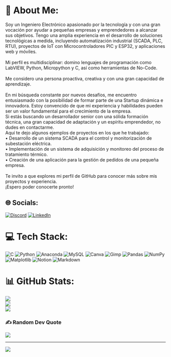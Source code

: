 # 💫 About Me:
Soy un Ingeniero Electrónico apasionado por la tecnología y con una gran vocación por ayudar a pequeñas empresas y emprendedores a alcanzar sus objetivos. Tengo una amplia experiencia en el desarrollo de soluciones tecnológicas a medida, incluyendo automatización industrial (SCADA, PLC, RTU), proyectos de IoT con Microcontroladores PIC y ESP32, y aplicaciones web y móviles.<br><br>Mi perfil es multidisciplinar: domino lenguajes de programación como LabVIEW, Python, Micropython y C, así como herramientas de No-Code. <br><br>Me considero una persona proactiva, creativa y con una gran capacidad de aprendizaje.<br><br>En mi búsqueda constante por nuevos desafíos, me encuentro entusiasmado con la posibilidad de formar parte de una Startup dinámica e innovadora. Estoy convencido de que mi experiencia y habilidades pueden ser un valor fundamental para el crecimiento de la empresa.<br>Si estás buscando un desarrollador senior con una sólida formación técnica, una gran capacidad de adaptación y un espíritu emprendedor, no dudes en contactarme.<br>Aquí te dejo algunos ejemplos de proyectos en los que he trabajado:<br>    • Desarrollo de un sistema SCADA para el control y monitorización de subestación eléctrica. <br>    • Implementación de un sistema de adquisición y monitoreo del proceso de tratamiento térmico.<br>    • Creación de una aplicación para la gestión de pedidos de una pequeña empresa. <br><br>Te invito a que explores mi perfil de GitHub para conocer más sobre mis proyectos y experiencia.<br>¡Espero poder conocerte pronto!<br>


## 🌐 Socials:
[![Discord](https://img.shields.io/badge/Discord-%237289DA.svg?logo=discord&logoColor=white)](https://discord.gg/educacionbm) [![LinkedIn](https://img.shields.io/badge/LinkedIn-%230077B5.svg?logo=linkedin&logoColor=white)](https://linkedin.com/in/brainmagdaleno) 

# 💻 Tech Stack:
![C](https://img.shields.io/badge/c-%2300599C.svg?style=for-the-badge&logo=c&logoColor=white) ![Python](https://img.shields.io/badge/python-3670A0?style=for-the-badge&logo=python&logoColor=ffdd54) ![Anaconda](https://img.shields.io/badge/Anaconda-%2344A833.svg?style=for-the-badge&logo=anaconda&logoColor=white) ![MySQL](https://img.shields.io/badge/mysql-%2300000f.svg?style=for-the-badge&logo=mysql&logoColor=white) ![Canva](https://img.shields.io/badge/Canva-%2300C4CC.svg?style=for-the-badge&logo=Canva&logoColor=white) ![Gimp](https://img.shields.io/badge/Gimp-657D8B?style=for-the-badge&logo=gimp&logoColor=FFFFFF) ![Pandas](https://img.shields.io/badge/pandas-%23150458.svg?style=for-the-badge&logo=pandas&logoColor=white) ![NumPy](https://img.shields.io/badge/numpy-%23013243.svg?style=for-the-badge&logo=numpy&logoColor=white) ![Matplotlib](https://img.shields.io/badge/Matplotlib-%23ffffff.svg?style=for-the-badge&logo=Matplotlib&logoColor=black) ![Notion](https://img.shields.io/badge/Notion-%23000000.svg?style=for-the-badge&logo=notion&logoColor=white) ![Markdown](https://img.shields.io/badge/markdown-%23000000.svg?style=for-the-badge&logo=markdown&logoColor=white)
# 📊 GitHub Stats:
![](https://github-readme-stats.vercel.app/api?username=educacionbm&theme=nord&hide_border=false&include_all_commits=false&count_private=false)<br/>
![](https://github-readme-streak-stats.herokuapp.com/?user=educacionbm&theme=nord&hide_border=false)<br/>
![](https://github-readme-stats.vercel.app/api/top-langs/?username=educacionbm&theme=nord&hide_border=false&include_all_commits=false&count_private=false&layout=compact)

### ✍️ Random Dev Quote
![](https://quotes-github-readme.vercel.app/api?type=vetical&theme=light)

---
[![](https://visitcount.itsvg.in/api?id=educacionbm&icon=0&color=0)](https://visitcount.itsvg.in)

<!-- Proudly created with GPRM ( https://gprm.itsvg.in ) -->
